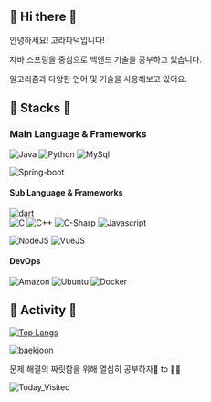 ## 🐣 Hi there 🐣
안녕하세요! 고라파덕입니다!  
  
자바 스프링을 중심으로 백엔드 기술을 공부하고 있습니다.  
  
알고리즘과 다양한 언어 및 기술을 사용해보고 있어요.  
  
## 🐥 Stacks 🐥
### Main Language & Frameworks
![Java](https://img.shields.io/badge/Java-007396?style=flat-square&logo=Java&logoColor=white)
![Python](https://img.shields.io/badge/Python-3766AB?style=flat-square&logo=Python&logoColor=white)
![MySql](https://img.shields.io/badge/Mysql-E6B91E?style=flat-square&logo=MySql&logoColor=white)
  
![Spring-boot](https://img.shields.io/badge/SpringBoot-6DB33F?style=flat-square&logo=Spring&logoColor=white)

#### Sub Language & Frameworks
![dart](https://img.shields.io/badge/Dart-0175C2?style=flat-square&logo=Dart&logoColor=white)  
![C](https://img.shields.io/badge/C-A8B9CC?style=flat-square&logo=C&logoColor=white)
![C++](https://img.shields.io/badge/C++-00599C?style=flat-square&logo=C%2B%2B&logoColor=white)
![C-Sharp](https://img.shields.io/badge/C%20Sharp-239120?style=flat-square&logo=C%20Sharp&logoColor=white)
![Javascript](https://img.shields.io/badge/Javascript-ffb13b?style=flat-square&logo=javascript&logoColor=white)
  
![NodeJS](https://img.shields.io/badge/Node.js-339933?style=flat-square&logo=Node.js&logoColor=white)
![VueJS](https://img.shields.io/badge/Vue.js-4FC08D?style=flat-square&logo=Vue.js&logoColor=white)
  
#### DevOps
![Amazon](https://img.shields.io/badge/Amazon%20AWS-232F3E?style=flat-square&logo=Amazon%20AWS&logoColor=white)
![Ubuntu](https://img.shields.io/badge/Ubuntu-E95420?style=flat-square&logo=Ubuntu&logoColor=white)
![Docker](https://img.shields.io/badge/Docker-2496ED?style=flat-square&logo=Ubuntu&logoColor=white)
<!-- ![Kafka](https://img.shields.io/badge/Kafka-232F3E?style=flat-square&logo=Ubuntu&logoColor=white) -->

<!--![Github](https://img.shields.io/badge/GitHub-181717?style=flat-square&logo=GitHub&logoColor=white)-->

## 🐥 Activity 🐥

[![Top Langs](https://github-readme-stats-sigma-seven.vercel.app/api/top-langs/?username=duckbill413&layout=compact&theme=swift&langs_count=8&hide=jupyter%20notebook,css,html)](https://github.com/duckbill413/duckbill413)

![baekjoon](http://mazassumnida.wtf/api/v2/generate_badge?boj=uhyeon7399)
  
문제 해결의 짜릿함을 위해 열심히 공부하자🐤 to 🐔🎈
  
![Today_Visited](https://hits.seeyoufarm.com/api/count/incr/badge.svg?url=https%3A%2F%2Fgithub.com%2FduckbillLvr&count_bg=%2379C83D&title_bg=%23555555&icon=&icon_color=%23E7E7E7&title=hits&edge_flat=false)
